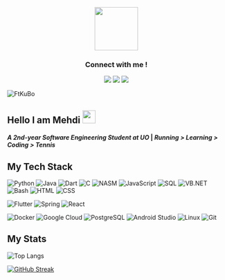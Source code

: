 <div id="header" align="center">
  <img src="https://i.giphy.com/media/v1.Y2lkPTc5MGI3NjExdDhlOHJqaWQ1cml0Yjl4bWF6YjdxMXZ0cGxpcDUwNnFiOHhlZW9vNiZlcD12MV9pbnRlcm5hbF9naWZfYnlfaWQmY3Q9Zw/JqmupuTVZYaQX5s094/giphy.gif" width="100"/>
  
### Connect with me !
  <div id = "links" align="center">
  
[![](https://img.shields.io/badge/-linkedin-%23000000?style=flat-square&logo=linkedin)](https://www.linkedin.com/in/mehdi-semmar-946a1b27b)
[![](https://img.shields.io/badge/-codewars-%23000000?style=flat-square&logo=codewars)](https://www.codewars.com/users/FtKuBo)
[![](https://img.shields.io/badge/-leetcode-%23000000?style=flat-square&logo=leetcode)](https://leetcode.com/u/FtKuBo/)

</div>
</div>

<p align="left"> <img src="https://komarev.com/ghpvc/?username=ipy060&label=Profile%20views&color=0e75b6&style=plastic&abbreviated=true" alt="FtKuBo" /> </p>

## Hello I am Mehdi <img src="https://media.giphy.com/media/hvRJCLFzcasrR4ia7z/giphy.gif" width="30px"/>
#### _A 2nd-year Software Engineering Student at UO_ | _Running > Learning > Coding > Tennis_

## My Tech Stack

![Python](https://img.shields.io/badge/-Python-%2314354C?style=flat-square&logo=python)
![Java](https://img.shields.io/badge/-Java-%23ED8B00?style=flat-square&logo=java&logo)
![Dart](https://img.shields.io/badge/-Dart-0175C2?style=flat-square&logo=dart&logoColor=white)
![C](https://img.shields.io/badge/-C-%2300599C?style=flat-square&logo=c)
![NASM](https://img.shields.io/badge/-NASM-%2300599C?style=flat-square&logo=asm&logoColor=white)
![JavaScript](https://img.shields.io/badge/-JavaScript-%23F7DF1C?style=flat-square&logo=javascript&logoColor=000000&labelColor=%23F7DF1C&color=%23FFCE5A)
![SQL](https://img.shields.io/badge/-SQL-%234169E1?style=flat-square&logo=sql&logoColor=white)
![VB.NET](https://img.shields.io/badge/-VB.NET-%235C2D91?style=flat-square&logo=dotnet&logoColor=white)
![Bash](https://img.shields.io/badge/-Bash-%234EAA25?style=flat-square&logo=gnubash&logoColor=white)
![HTML](https://img.shields.io/badge/-HTML5-%23E44D27?style=flat-square&logo=html5&logoColor=ffffff)
![CSS](https://img.shields.io/badge/-CSS3-%231572B6?style=flat-square&logo=css3)

![Flutter](https://img.shields.io/badge/-Flutter-02569B?style=flat-square&logo=flutter&logoColor=white)
![Spring](https://img.shields.io/badge/-Spring-6DB33F?style=flat-square&logo=spring&logoColor=white)
![React](https://img.shields.io/badge/-React.js-%23282C34?style=flat-square&logo=react)

![Docker](https://img.shields.io/badge/-Docker-2496ED?style=flat-square&logo=docker&logoColor=white)
![Google Cloud](https://img.shields.io/badge/-Google_Cloud-4285F4?style=flat-square&logo=google-cloud&logoColor=white)
![PostgreSQL](https://img.shields.io/badge/-PostgreSQL-336791?style=flat-square&logo=postgresql&logoColor=white)
![Android Studio](https://img.shields.io/badge/-Android_Studio-3DDC84?style=flat-square&logo=android-studio&logoColor=white)
![Linux](https://img.shields.io/badge/-Linux-FCC624?style=flat-square&logo=linux&logoColor=black)
![Git](https://img.shields.io/badge/-Git-F05032?style=flat-square&logo=git&logoColor=white)

## My Stats

![Top Langs](https://github-readme-stats.vercel.app/api/top-langs/?username=FtKuBo&theme=transparent&hide_progress=false&layout=compact&langs_count=6)

<!-- <a href="https://roadmap.sh"><img align="right" src="https://roadmap.sh/card/tall/66490601bc68b74d9bc43d49?variant=dark" alt="roadmap.sh"/></a> -->

<!-- <p>&nbsp;<img align="left" src="https://github-readme-stats.vercel.app/api?username=FtKuBo&show_icons=true&locale=en&theme=transparent" alt="FtKuBo" /></p> -->

[![GitHub Streak](http://github-readme-streak-stats.herokuapp.com?user=FtKuBo&theme=dark&background=000000)](https://git.io/streak-stats)


